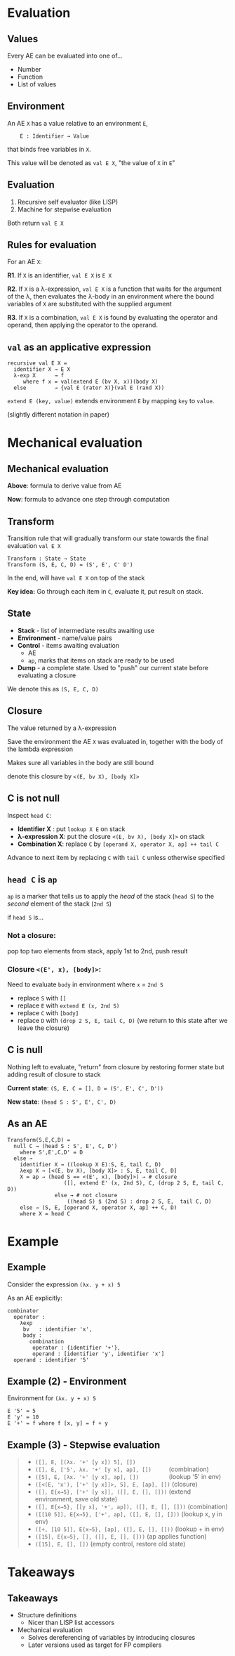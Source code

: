 # Evaluation

## Values

Every AE can be evaluated into one of...

* Number
* Function
* List of values

## Environment

An AE `X` has a value relative to an environment `E`, 

```
    E : Identifier → Value
```

that binds free variables in `X`.

This value will be denoted as `val E X`, "the value of `X` in `E`"

## Evaluation

1. Recursive self evaluator (like LISP)
2. Machine for stepwise evaluation

Both return `val E X`

## Rules for evaluation

For an AE `X`:

**R1**. If `X` is an identifier, `val E X` is `E X`

**R2**. If `X` is a λ-expression, `val E X` is a function that waits for the argument
of the λ, then evaluates the λ-body in an environment where the bound variables
of `X` are substituted with the supplied argument

**R3**. If `X` is a combination, `val E X` is found by evaluating the operator and
operand, then applying the operator to the operand.

## `val` as an applicative expression


```
recursive val E X =
  identifier X → E X
  λ-exp X      → f
     where f x = val(extend E (bv X, x))(body X)
  else         → {val E (rator X)}(val E (rand X))

```

`extend E (key, value)` extends environment `E` by mapping `key` to `value`.

(slightly different notation in paper)

# Mechanical evaluation

## Mechanical evaluation

**Above**: formula to derive value from AE

**Now**: formula to advance one step through computation

## Transform

Transition rule that will gradually transform our state towards the final
evaluation `val E X`

    Transform : State → State
    Transform (S, E, C, D) = (S', E', C' D')

In the end, will have `val E X` on top of the stack

**Key idea:** Go through each item in `C`, evaluate it, put result on stack.


## State

* **Stack** - list of intermediate results awaiting use
* **Environment** - name/value pairs
* **Control** - items awaiting evaluation
    - AE
    - `ap`, marks that items on stack are ready to be used
* **Dump** - a complete state. Used to "push" our current state before
  evaluating a closure

We denote this as `(S, E, C, D)`

## Closure

The value returned by a λ-expression

Save the environment the AE `X` was evaluated in, together with the body of the
lambda expression

Makes sure all variables in the body are still bound

denote this closure by `<(E, bv X), [body X]>`

## C is not null

Inspect `head C`:


* **Identifier X** : put `lookup X E` on stack
* **λ-expression X**: put the closure `<(E, bv X), [body X]>` on stack
* **Combination X**: replace `C` by `[operand X, operator X, ap] ++ tail C`

Advance to next item by replacing `C` with `tail C` unless otherwise specified

## `head C` is `ap`

`ap` is a marker that tells us to apply the *head* of the stack (`head S`) to
the *second* element of the stack (`2nd S`)

if `head S` is...

### Not a closure:

pop top two elements from stack, apply 1st to 2nd, push result

### Closure `<(E', x), [body]>`:

Need to evaluate `body` in environment where `x` = `2nd S`

* replace `S`  with `[]`
* replace `E` with `extend E (x, 2nd S)`
* replace `C` with `[body]`
* replace `D` with `(drop 2 S, E, tail C, D)` (we return to this state after we
  leave the closure)


## C is null

Nothing left to evaluate, "return" from closure by restoring former state but
adding result of closure to stack

**Current state**: `(S, E, C = [], D = (S', E', C', D'))`

**New state**: `(head S : S', E', C', D)`


## As an AE

```
Transform(S,E,C,D) =
  null C → (head S : S', E', C, D')
    where S',E',C,D' = D
  else →
    identifier X → ((lookup X E):S, E, tail C, D)
    λexp X → [<(E, bv X), [body X]> : S, E, tail C, D]
    X = ap → (head S == <(E', x), [body]>) → # closure
                  ([], extend E' (x, 2nd S), C, (drop 2 S, E, tail C, D))
               else → # not closure
                   ((head S) $ (2nd S) : drop 2 S, E,  tail C, D)
    else → (S, E, [operand X, operator X, ap] ++ C, D)
    where X = head C
```

# Example

## Example

Consider the expression `(λx. y + x) 5`

As an AE explicitly:

```
combinator
  operator :
    λexp
     bv   : identifier 'x',
     body :
       combination
        operator : {identifier '+'},
        operand : [identifier 'y', identifier 'x']
  operand : identifier '5'
```

## Example (2) - Environment

Environment for `(λx. y + x) 5`

```
E '5' = 5
E 'y' = 10
E '+' = f where f [x, y] = f + y
```

## Example (3) - Stepwise evaluation

>* `([], E, [(λx. '+' [y x]) 5], [])`
>* `([], E, ['5', λx. '+' [y x], ap], [])     `     (combination)
>* `([5], E, [λx. '+' [y x], ap], [])         `     (lookup '5' in env)
>* `([<(E, 'x'), ['+' [y x]]>, 5], E, [ap], [])`    (closure)
>* `([], E{x→5}, ['+' [y x]], ([], E, [], []))`     (extend environment, save old state)
>* `([], E{x→5}, [[y x], '+', ap]), ([], E, [], []))` (combination)
>* `([[10 5]], E{x→5}, ['+', ap], ([], E, [], []))`  (lookup x, y in env)
>* `([+, [10 5]], E{x→5}, [ap], ([], E, [], []))`  (lookup + in env)
>* `([15], E{x→5}, [], ([], E, [], []))`  (ap applies function)
>* `([15], E, [], [])` (empty control, restore old state)

# Takeaways

## Takeaways

* Structure definitions
    - Nicer than LISP list accessors
* Mechanical evaluation
    - Solves dereferencing of variables by introducing closures
    - Later versions used as target for FP compilers
